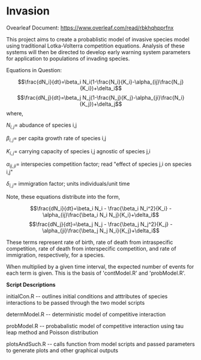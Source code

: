 # Invasion

Ovearleaf Document: https://www.overleaf.com/read/rbkhqhpprfnx

This project aims to create a probablistic model of invasive species model using traditional Lotka-Volterra competition equations. Analysis of these systems will then be directed to develop early warning system parameters for application to populations of invading species.

Equations in Question:

$$\frac{dN_i}{dt}=\beta_i N_i(1-\frac{N_i}{K_i}-\alpha_{ij}\frac{N_j}{K_i})+\delta_i$$
$$\frac{dN_j}{dt}=\beta_j N_j(1-\frac{N_j}{K_j}-\alpha_{ji}\frac{N_i}{K_j})+\delta_j$$
where,

$N_{i,j} =$ abudance of species i,j

$\beta_{i,j} =$ per capita growth rate of species i,j

$K_{i,j} =$ carrying capacity of species i,j agnostic of species j,i

$\alpha_{ij,ji} =$ interspecies competition factor; read "effect of species j,i on species i,j"

$\delta_{i,j} =$ immigration factor; units individuals/unit time

Note, these equations distribute into the form,

$$\frac{dN_i}{dt}=\beta_i N_i - \frac{\beta_i N_i^2}{K_i} - \alpha_{ij}\frac{\beta_i N_i N_j}{K_i}+\delta_i$$
$$\frac{dN_j}{dt}=\beta_j N_j - \frac{\beta_j N_j^2}{K_j} - \alpha_{ji}\frac{\beta_j N_j N_i}{K_j}+\delta_i$$

These terms represent rate of birth, rate of death from intraspecific competition, rate of death from interspecific competition, and rate of immigration, respectively, for a species.

When multiplied by a given time interval, the expected number of events for each term is given. This is the basis of 'contModel.R' and 'probModel.R'.

**Script Descriptions**

initialCon.R --
outlines initial conditions and atttributes of species interactions to be passed through the two model scripts

determModel.R --
deterministic model of competitive interaction

probModel.R -- 
probabalistic model of competitive interaction using tau leap method and Poisson distribution

plotsAndSuch.R --
calls function from model scripts and passed parameters to generate plots and other graphical outputs
